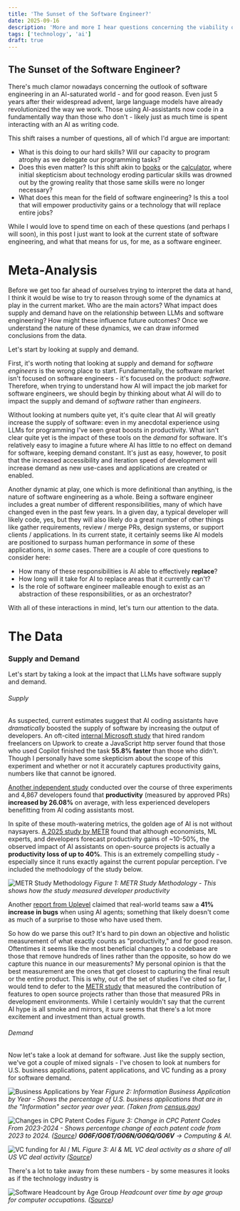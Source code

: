 ```yaml
---
title: 'The Sunset of the Software Engineer?'
date: 2025-09-16
description: 'More and more I hear questions concerning the viability of software engineering as a career in light of the rapid development of AI coding assistants. '
tags: ['technology', 'ai']
draft: true
---
```


## The Sunset of the Software Engineer?

There's much clamor nowadays concerning the outlook of software engineering in an AI-saturated world - and for good reason. Even just 5 years after their widespread advent, large language models have already revolutionized the way we work. Those using AI-assistants now code in a fundamentally way than those who don't - likely just as much time is spent interacting with an AI as writing code.

This shift raises a number of questions, all of which I'd argue are important:

- What is this doing to our hard skills? Will our capacity to program atrophy as we delegate our programming tasks?
- Does this even matter? Is this shift akin to [books](https://rleighturner.com/the-shallows/#:~:text=%E2%80%9CShould%20the%20Egyptians%20learn%20to%20write%E2%80%A6%20it%20will%20implant%20forgetfulness%20in%20their%20souls%3A%20they%20will%20cease%20to%20exercise%20memory%20because%20they%20rely%20on%20that%20which%20is%20written%E2%80%9D) or the [calculator](https://hackeducation.com/2015/03/12/calculators), where initial skepticism about technology eroding particular skills was drowned out by the growing reality that those same skills were no longer necessary?
- What does this mean for the field of software engineering? Is this a tool that will empower productivity gains or a technology that will replace entire jobs?

While I would love to spend time on each of these questions (and perhaps I will soon), in this post I just want to look at the current state of software engineering, and what that means for us, for me, as a software engineer.

# Meta-Analysis

Before we get too far ahead of ourselves trying to interpret the data at hand, I think it would be wise to try to reason through some of the dynamics at play in the current market. Who are the main actors? What impact does supply and demand have on the relationship between LLMs and software engineering? How might these influence future outcomes? Once we understand the nature of these dynamics, we can draw informed conclusions from the data.

Let's start by looking at supply and demand.

First, it's worth noting that looking at supply and demand for _software engineers_ is the wrong place to start. Fundamentally, the software market isn't focused on software engineers - it's focused on the product: _software_. Therefore, when trying to understand how AI will impact the job market for software engineers, we should begin by thinking about what AI will do to impact the supply and demand of _software_ rather than _engineers_.

Without looking at numbers quite yet, it's quite clear that AI will greatly increase the supply of software: even in my anecdotal experience using LLMs for programming I've seen great boosts in productivity. What isn't clear quite yet is the impact of these tools on the _demand_ for software. It's relatively easy to imagine a future where AI has little to no effect on demand for software, keeping demand constant. It's just as easy, however, to posit that the increased accessibility and iteration speed of development will increase demand as new use-cases and applications are created or enabled.

Another dynamic at play, one which is more definitional than anything, is the nature of software engineering as a whole. Being a software engineer includes a great number of different responsibilities, many of which have changed even in the past few years. In a given day, a typical developer will likely code, yes, but they will also likely do a great number of other things like gather requirements, review / merge PRs, design systems, or support clients / applications. In its current state, it certainly seems like AI models are positioned to surpass human performance in _some_ of these applications, in _some_ cases. There are a couple of core questions to consider here:

- How many of these responsibilities is AI able to effectively **replace**?
- How long will it take for AI to replace areas that it currently can't?
- Is the role of software engineer malleable enough to exist as an abstraction of these responsibilities, or as an orchestrator?

With all of these interactions in mind, let's turn our attention to the data.

# The Data

### Supply and Demand

Let's start by taking a look at the impact that LLMs have software supply and demand.

###### Supply

As suspected, current estimates suggest that AI coding assistants have _dramatically_ boosted the supply of software by increasing the output of developers. An oft-cited [internal Microsoft study](https://arxiv.org/abs/2302.06590#:~:text=,transition%20into%20software%20development%20careers) that hired random freelancers on Upwork to create a JavaScript http server found that those who used Copilot finished the task **55.8% faster** than those who didn't. Though I personally have some skepticism about the scope of this experiment and whether or not it accurately captures productivity gains, numbers like that cannot be ignored.

[Another independent study](https://papers.ssrn.com/sol3/papers.cfm?abstract_id=4945566) conducted over the course of three experiments and 4,867 developers found that **productivity** (measured by approved PRs) **increased by 26.08%** on average, with less experienced developers benefitting from AI coding assistants most.

In spite of these mouth-watering metrics, the golden age of AI is not without naysayers. [A 2025 study by METR](https://metr.org/blog/2025-07-10-early-2025-ai-experienced-os-dev-study/) found that although economists, ML experts, and developers forecast productivity gains of ~10-50%, the observed impact of AI assistants on open-source projects is actually a **productivity loss of up to 40%**. This is an extremely compelling study - especially since it runs exactly against the current popular perception. I've included the methodology of the study below.

![METR Study Methodology](../assets/study-img.png)
_Figure 1: METR Study Methodology - This shows how the study measured developer productivity_

Another [report from Uplevel](https://resources.uplevelteam.com/gen-ai-for-coding) claimed that real-world teams saw a **41% increase in bugs** when using AI agents; something that likely doesn't come as much of a surprise to those who have used them.

So how do we parse this out? It's hard to pin down an objective and holistic measurement of what exactly counts as "productivity," and for good reason. Oftentimes it seems like the most beneficial changes to a codebase are those that remove hundreds of lines rather than the opposite, so how do we capture this nuance in our measurements? My personal opinion is that the best measurement are the ones that get closest to capturing the final result or the entire product. This is why, out of the set of studies I've cited so far, I would tend to defer to the [METR study](https://metr.org/blog/2025-07-10-early-2025-ai-experienced-os-dev-study/) that measured the contribution of features to open source projects rather than those that measured PRs in development environments. While I certainly wouldn't say that the current AI hype is all smoke and mirrors, it sure seems that there's a lot more excitement and investment than actual growth.

###### Demand

Now let's take a look at demand for software. Just like the supply section, we've got a couple of mixed signals - I've chosen to look at numbers for U.S. business applications, patent applications, and VC funding as a proxy for software demand.

![Business Applications by Year](../assets/business_apps.png)
_Figure 2: Information Business Application by Year - Shows the percentage of U.S. business applications that are in the "Information" sector year over year. (Taken from [census.gov](https://www.census.gov/econ/bfs/data/weeklynaics.html))_

![Changes in CPC Patent Codes](../assets/patents.png)
_Figure 3: Change in CPC Patent Codes From 2023-2024 - Shows percentage change of each patent code from 2023 to 2024. ([Source](https://www.ificlaims.com/rankings/trends-2024/)) **G06F/G06T/G06N/G06Q/G06V** → Computing & AI._

![VC funding for AI / ML](../assets/vc_funding.png)
_Figure 3: AI & ML VC deal activity as a share of all US VC deal activity ([Source](https://nvca.org/wp-content/uploads/2025/03/2025-NVCA-Yearbook.pdf))_

There's a lot to take away from these numbers - by some measures it looks as if the technology industry is

![Software Headcount by Age Group](../assets/headcount.png)
_Headcount over time by age group for computer occupations. ([Source](https://digitaleconomy.stanford.edu/publications/canaries-in-the-coal-mine/))_

